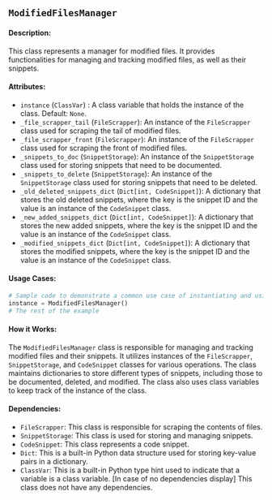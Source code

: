 ## `ModifiedFilesManager`

#### Description:
This class represents a manager for modified files. It provides functionalities for managing and tracking modified files, as well as their snippets.

#### Attributes:
- `instance` (`ClassVar`) : A class variable that holds the instance of the class. Default: `None`.
- `_file_scrapper_tail` (`FileScrapper`): An instance of the `FileScrapper` class used for scraping the tail of modified files.
- `_file_scrapper_front` (`FileScrapper`): An instance of the `FileScrapper` class used for scraping the front of modified files.
- `_snippets_to_doc` (`SnippetStorage`): An instance of the `SnippetStorage` class used for storing snippets that need to be documented.
- `_snippets_to_delete` (`SnippetStorage`): An instance of the `SnippetStorage` class used for storing snippets that need to be deleted.
- `_old_deleted_snippets_dict` (`Dict[int, CodeSnippet]`): A dictionary that stores the old deleted snippets, where the key is the snippet ID and the value is an instance of the `CodeSnippet` class.
- `_new_added_snippets_dict` (`Dict[int, CodeSnippet]`): A dictionary that stores the new added snippets, where the key is the snippet ID and the value is an instance of the `CodeSnippet` class.
- `_modified_snippets_dict` (`Dict[int, CodeSnippet]`): A dictionary that stores the modified snippets, where the key is the snippet ID and the value is an instance of the `CodeSnippet` class.

#### Usage Cases:

```python
# Sample code to demonstrate a common use case of instantiating and using the class
instance = ModifiedFilesManager()
# The rest of the example
```

#### How it Works:

The `ModifiedFilesManager` class is responsible for managing and tracking modified files and their snippets. It utilizes instances of the `FileScrapper`, `SnippetStorage`, and `CodeSnippet` classes for various operations. The class maintains dictionaries to store different types of snippets, including those to be documented, deleted, and modified. The class also uses class variables to keep track of the instance of the class.

#### Dependencies:
- `FileScrapper`: This class is responsible for scraping the contents of files.
- `SnippetStorage`: This class is used for storing and managing snippets.
- `CodeSnippet`: This class represents a code snippet.
- `Dict`: This is a built-in Python data structure used for storing key-value pairs in a dictionary.
- `ClassVar`: This is a built-in Python type hint used to indicate that a variable is a class variable.
[In case of no dependencies display] This class does not have any dependencies.
